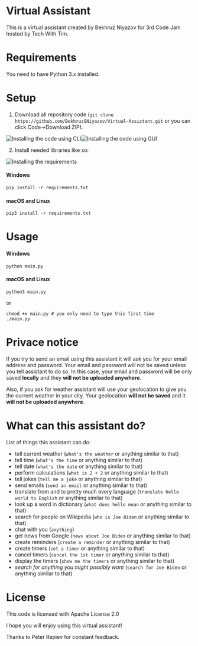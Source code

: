 # Virtual Assistant
This is a virtual assistant created by Bekhruz Niyazov for 3rd Code Jam hosted by Tech With Tim.
# Requirements
You need to have Python 3.x installed.
# Setup
1. Download all repository code (`git clone https://github.com/BekhruzSNiyazov/Virtual-Assistant.git` or you can click Code->Download ZIP).

![Installing the code using CLI](https://firebasestorage.googleapis.com/v0/b/file-sharing-7dcf2.appspot.com/o/Peek%202021-01-21%2012-49.gif?alt=media&token=ffa982ea-5df0-4191-b1a1-36ac0b126f85)![Installing the code using GUI](https://firebasestorage.googleapis.com/v0/b/file-sharing-7dcf2.appspot.com/o/Peek%202021-01-21%2013-21.gif?alt=media&token=c56c8dae-e331-4676-ac77-00394a639f75)

2. Install needed libraries like so:

![Installing the requirements](https://firebasestorage.googleapis.com/v0/b/file-sharing-7dcf2.appspot.com/o/Peek%202021-01-21%2012-53.gif?alt=media&token=e2d81a83-0d3b-433d-93c3-1ca44dd6e089)
#### Windows
```
pip install -r requirements.txt
```
#### macOS and Linux
```
pip3 install -r requirements.txt
```
# Usage
#### Windows
```
python main.py
```
#### macOS and Linux
```
python3 main.py
```
or
```
chmod +x main.py # you only need to type this first time
./main.py
```
# Privace notice
If you try to send an email using this assistant it will ask you for your email address and password.
Your email and password will not be saved unless you tell assistant to do so.
In this case, your email and password will be only saved **locally** and they **will not be uploaded anywhere**.

Also, if you ask for weather assistant will use your geolocation to give you the current weather in your city. Your geolocation **will not be saved** and it **will not be uploaded anywhere**.

# What can this assistant do?
List of things this assistant can do:
- tell current weather (`what's the weather` or anything similar to that)
- tell time (`what's the time` or anything similar to that)
- tell date (`what's the date` or anything similar to that)
- perform calculations (`what is 2 + 2` or anything similar to that)
- tell jokes (`tell me a joke` or anything similar to that)
- send emails (`send an email` or anything similar to that)
- translate from and to pretty much every language (`translate hello world to English` or anything similar to that)
- look up a word in dictionary (`what does hello mean` or anything similar to that)
- search for people on Wikipedia (`who is Joe Biden` or anything similar to that)
- chat with you (`anything`)
- get news from Google (`news about Joe Biden` or anything similar to that)
- create reminders (`create a reminder` or anything similar to that)
- create timers (`set a timer` or anything similar to that)
- cancel timers (`cancel the 1st timer` or anything similar to that)
- display the timers (`show me the timers` or anything similar to that)
- *search for anything you might possibly want* (`search for Joe Biden` or anything similar to that)

# License
This code is licensed with Apache License 2.0


I hope you will enjoy using this virtual assistant!


Thanks to Peter Repiev for constant feedback.
